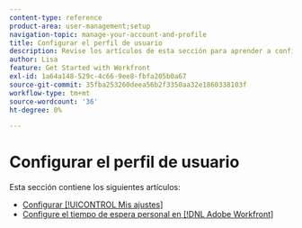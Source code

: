 ```yaml
---
content-type: reference
product-area: user-management;setup
navigation-topic: manage-your-account-and-profile
title: Configurar el perfil de usuario
description: Revise los artículos de esta sección para aprender a configurar su [!DNL Workfront] perfil de usuario.
author: Lisa
feature: Get Started with Workfront
exl-id: 1a64a148-529c-4c66-9ee8-fbfa205b0a67
source-git-commit: 35fba253260deea56b2f3350aa32e1860338103f
workflow-type: tm+mt
source-wordcount: '36'
ht-degree: 0%

---
```


# Configurar el perfil de usuario

Esta sección contiene los siguientes artículos:

* [Configurar [!UICONTROL Mis ajustes]](../../../workfront-basics/manage-your-account-and-profile/configuring-your-user-profile/configure-my-settings.md)
* [Configure el tiempo de espera personal en [!DNL Adobe Workfront]](../../../workfront-basics/manage-your-account-and-profile/configuring-your-user-profile/personal-time-overview.md)
